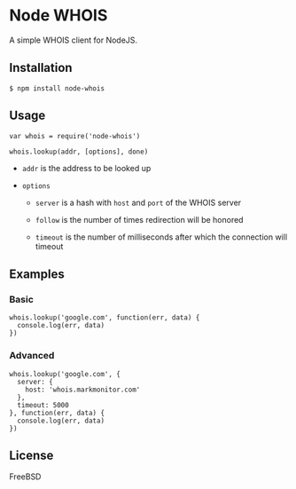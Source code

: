 # Node WHOIS

A simple WHOIS client for NodeJS.

## Installation

    $ npm install node-whois

## Usage

    var whois = require('node-whois')

    whois.lookup(addr, [options], done)

* `addr` is the address to be looked up

* `options`

  * `server` is a hash with `host` and `port` of the WHOIS server

  * `follow` is the number of times redirection will be honored

  * `timeout` is the number of milliseconds after which the connection will timeout

## Examples

### Basic

    whois.lookup('google.com', function(err, data) {
      console.log(err, data)
    })

### Advanced

    whois.lookup('google.com', {
      server: {
        host: 'whois.markmonitor.com'
      },
      timeout: 5000
    }, function(err, data) {
      console.log(err, data)
    })

## License

FreeBSD